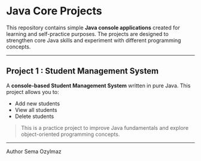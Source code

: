 # Java Core Projects

This repository contains simple **Java console applications** created for learning and self-practice purposes. 
The projects are designed to strengthen core Java skills and experiment with different programming concepts.

---

## Project 1 : Student Management System

A **console-based Student Management System** written in pure Java. This project allows you to:

- Add new students  
- View all students  
- Delete students  

> This is a practice project to improve Java fundamentals and explore object-oriented programming concepts.

---

Author
Sema Ozylmaz
